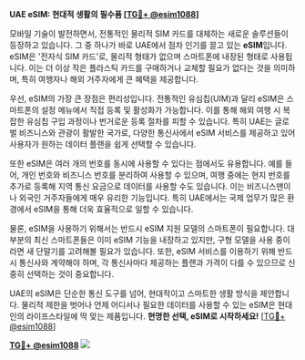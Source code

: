 **UAE eSIM: 현대적 생활의 필수품 [[TG💪+ @esim1088](https://t.me/s/esim1088)]**

모바일 기술이 발전하면서, 전통적인 물리적 SIM 카드를 대체하는 새로운 솔루션들이 등장하고 있습니다. 그 중 하나가 바로 UAE에서 점차 인기를 끌고 있는 **eSIM**입니다. eSIM은 '전자식 SIM 카드'로, 물리적 형태가 없으며 스마트폰에 내장된 형태로 사용됩니다. 이는 더 이상 작은 플라스틱 카드를 구매하거나 교체할 필요가 없다는 것을 의미하며, 특히 여행자나 해외 거주자에게 큰 혜택을 제공합니다.

우선, eSIM의 가장 큰 장점은 편리성입니다. 전통적인 유심칩(UIM)과 달리 eSIM은 스마트폰의 설정 메뉴에서 직접 등록 및 활성화가 가능합니다. 이를 통해 해외 여행 시 복잡한 유심칩 구입 과정이나 번거로운 등록 절차를 피할 수 있습니다. 특히 UAE는 글로벌 비즈니스와 관광이 활발한 국가로, 다양한 통신사에서 eSIM 서비스를 제공하고 있어 사용자가 원하는 데이터 플랜을 쉽게 선택할 수 있습니다.

또한 eSIM은 여러 개의 번호를 동시에 사용할 수 있다는 점에서도 유용합니다. 예를 들어, 개인 번호와 비즈니스 번호를 분리하여 사용할 수 있으며, 여행 중에는 현지 번호를 추가로 등록해 지역 통신 요금으로 데이터를 사용할 수도 있습니다. 이는 비즈니스맨이나 외국인 거주자들에게 매우 유리한 기능입니다. 특히 UAE에서는 국제 업무가 많은 환경에서 eSIM을 통해 더욱 효율적으로 일할 수 있습니다.

물론, eSIM을 사용하기 위해서는 반드시 eSIM 지원 모델의 스마트폰이 필요합니다. 대부분의 최신 스마트폰들은 이미 eSIM 기능을 내장하고 있지만, 구형 모델을 사용 중이라면 새 단말기를 고려해볼 필요가 있습니다. 또한, eSIM 서비스를 이용하기 위해 반드시 통신사와 계약해야 하며, 각 통신사마다 제공하는 플랜과 가격이 다를 수 있으므로 신중히 선택하는 것이 중요합니다.

UAE의 eSIM은 단순한 통신 도구를 넘어, 현대적이고 스마트한 생활 방식을 제안합니다. 물리적 제한을 벗어나 언제 어디서나 필요한 데이터를 사용할 수 있는 eSIM은 현대인의 라이프스타일에 딱 맞는 제품입니다. **현명한 선택, eSIM로 시작하세요!** [[TG💪+ @esim1088](https://t.me/s/esim1088)]

**[TG💪+ @esim1088](https://t.me/s/esim1088) ![](https://i.postimg.cc/Y0z9fWf4/image.png)**